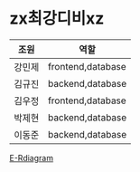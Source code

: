 zx최강디비xz
=========================

조원 | 역할
---- | ----
강민제 | frontend,database
김규진 | backend,database
김우정 | frontend,database
박제현 | backend,database
이동준 | backend,database

[E-Rdiagram](https://www.erdcloud.com/d/qBk6FdeHe29bmcPps)

